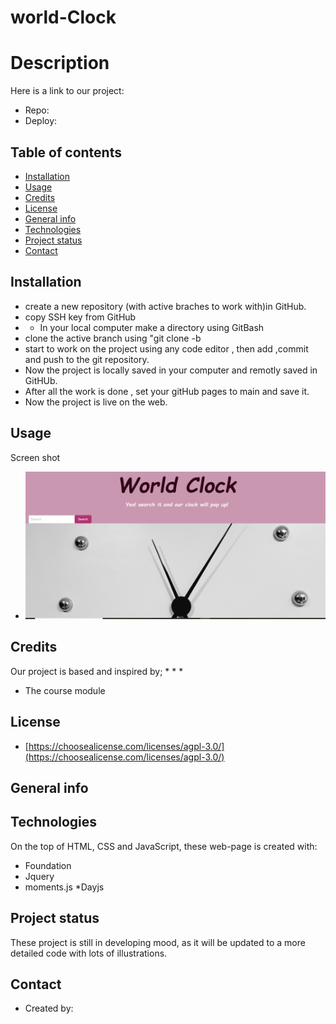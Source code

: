 #  world-Clock

# Description
 
  
  Here is a link to our project:

   * Repo: 
   * Deploy: 

## Table of contents

* [Installation](#installation)
* [Usage](#usage)
* [Credits](#credits)
* [License](#license)
* [General info](#genral-info)
* [Technologies](#technologies)
* [Project status](#project-status)
* [Contact](#contact)

## Installation
* create a new repository (with active braches to work with)in GitHub.
* copy SSH key from GitHub
* * In your local computer make a directory using GitBash
* clone the active branch using "git clone <paste the ssh key here> -b <active branch name> 
* start to work on the project using any code editor , then add ,commit and push to the git repository.
* Now the project is locally saved in your computer and remotly saved in GitHUb.
* After all the work is done , set your gitHub pages to main and save it.
* Now the project is live on the web.

## Usage 
Screen shot 
* ![World clock demo](./assets/images/world-clock.png)


## Credits
Our project is based and inspired by;
 * 
 * 
 * 
 * The course module

 ## License
* [https://choosealicense.com/licenses/agpl-3.0/](https://choosealicense.com/licenses/agpl-3.0/)


## General info



## Technologies
On the top of  HTML, CSS and JavaScript, these web-page is created with:
* Foundation
* Jquery
* moments.js
*Dayjs

## Project status
These project is still in developing mood, as it will be updated to a more detailed code with lots of illustrations.


## Contact
 * Created by: 
 
